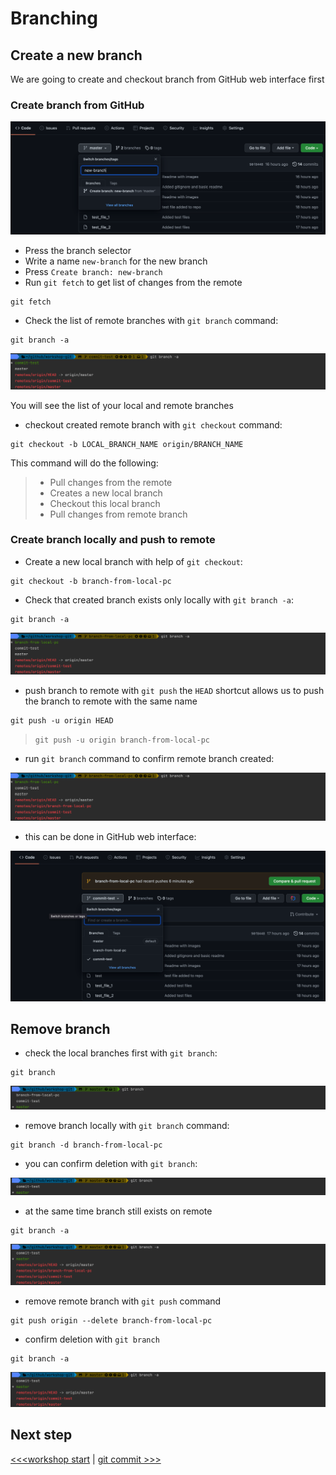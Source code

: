 # Branching

## Create a new branch

We are going to create and checkout branch from GitHub web interface first

### Create branch from GitHub

![img.png](images/branching_01.png)

- Press the branch selector
- Write a name `new-branch` for the new branch
- Press `Create branch: new-branch`
- Run `git fetch` to get list of changes from the remote

```shell
git fetch
```

- Check the list of remote branches with `git branch` command:

```shell
git branch -a
```

![img.png](images/branching_02.png)

You will see the list of your local and remote branches

- checkout created remote branch with `git checkout` command:

```shell
git checkout -b LOCAL_BRANCH_NAME origin/BRANCH_NAME
```

This command will do the following:
> - Pull changes from the remote
> - Creates a new local branch
> - Checkout this local branch
> - Pull changes from remote branch 

### Create branch locally and push to remote

- Create a new local branch with help of `git checkout`:

```shell
git checkout -b branch-from-local-pc
```

- Check that created branch exists only locally with `git branch -a`:

```shell
git branch -a
```

![img.png](images/branching_03.png)

- push branch to remote with `git push` the `HEAD` shortcut allows us to push the branch to remote with the same name

```shell
git push -u origin HEAD 
```

> `git push -u origin branch-from-local-pc`

- run `git branch` command to confirm remote branch created:

![img_1.png](images/branching_04.png)

- this can be done in GitHub web interface:

![img.png](images/branching_05.png)

## Remove branch

- check the local branches first with `git branch`:

```shell
git branch
```

![img.png](images/branching_06.png)

- remove branch locally with `git branch` command:

```shell
git branch -d branch-from-local-pc
```

- you can confirm deletion with `git branch`:

![img.png](images/branching_07.png)

- at the same time branch still exists on remote

```shell
git branch -a
```

![img_1.png](images/branching_08.png)

- remove remote branch with `git push` command 

```shell
git push origin --delete branch-from-local-pc
```

- confirm deletion with `git branch`

```shell
git branch -a
```

![img_2.png](images/branching_09.png)

## Next step

[<<<workshop start](../00_workshop_start/README.md) |
[git commit >>>](../02_commit/README.md)
